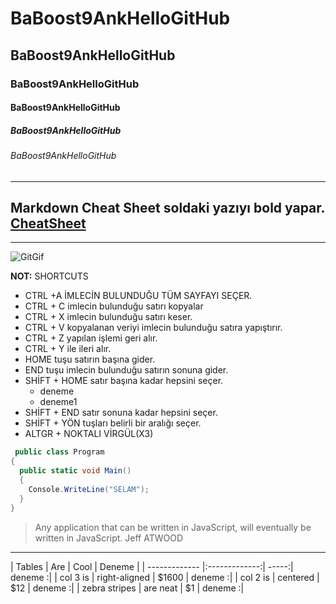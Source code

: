 # BaBoost9AnkHelloGitHub
## BaBoost9AnkHelloGitHub
### BaBoost9AnkHelloGitHub
#### BaBoost9AnkHelloGitHub
##### BaBoost9AnkHelloGitHub
###### BaBoost9AnkHelloGitHub
---
**Markdown Cheat Sheet** soldaki yazıyı bold yapar. [CheatSheet](https://github.com/adam-p/markdown-here/wiki/Markdown-Cheatsheet)
----

----
![GitGif](https://raw.githubusercontent.com/gist/abhirampai/ce94b0b8345cd969d3cf997578487cdd/raw/b2dc51d4421db9d4a5a17be817e07dc8ad1e3375/hello.gif)

**NOT:** SHORTCUTS

- CTRL +A İMLECİN BULUNDUĞU TÜM SAYFAYI SEÇER.
- CTRL + C imlecin bulunduğu satırı kopyalar
- CTRL + X imlecin bulunduğu satırı keser.
- CTRL + V kopyalanan veriyi imlecin bulunduğu satıra yapıştırır.
- CTRL + Z yapılan işlemi geri alır.
- CTRL + Y ile ileri alır.
- HOME tuşu satırın başına gider.
- END tuşu imlecin bulunduğu satırın sonuna gider.
- SHİFT + HOME satır başına kadar hepsini seçer.
  -  deneme
  -  deneme1
- SHİFT + END satır sonuna kadar hepsini seçer.
- SHİFT + YÖN tuşları belirli bir aralığı seçer.
- ALTGR + NOKTALI VİRGÜL(X3)
```cs
 public class Program
{
  public static void Main()
  {
    Console.WriteLine("SELAM");
  }
}
 ```
 
 >Any application that can be written in JavaScript, will eventually be written in JavaScript. Jeff ATWOOD
 ---
 
| Tables        | Are           | Cool  |  Deneme |
| ------------- |:-------------:| -----:| deneme :|
| col 3 is      | right-aligned | $1600 | deneme :|
| col 2 is      | centered      |   $12 | deneme :|
| zebra stripes | are neat      |    $1 | deneme :|
